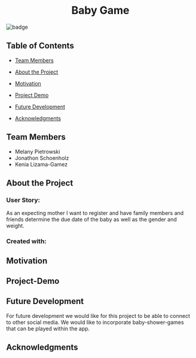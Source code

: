<h1  align="center">Baby Game</h1>

![badge](https://img.shields.io/badge/license-ISC-brightgreen)
## Table of Contents
-  [Team Members](#team-members)

-  [About the Project](#about-the-project)

-  [Motivation](#motivation)

-  [Project Demo](#project-demo)

-  [Future Development](#future-development)

-  [Acknowledgments](#acknowledgements)

  

## <a name="team-members"></a>Team Members

- Melany Pietrowski
- Jonathon Schoenholz
- Kenia Lizama-Gamez

## <a name="about-the-project"></a>About the Project


  

### User Story:
As an expecting mother I want to register and have family members and friends determine the due date of the baby as well as the gender and weight.


### Created with:



  

## <a name="motivation"></a>Motivation

  

## <a name="project-demo"></a>Project-Demo

  

## <a name="future-development"></a>Future Development
For future development we would like for this project to be able to connect to other social media.  We would like to incorporate baby-shower-games that can be played within the app.

  

## Acknowledgments


